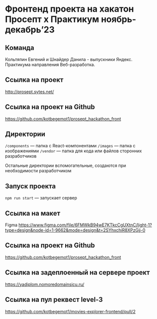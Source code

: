 # Фронтенд проекта на хакатон Просепт х Практикум ноябрь-декабрь’23

## Команда

Кольтяпин Евгений и Шнайдер Данила - выпускники Яндекс. Практикума направления Веб-разработка.

## Ссылка на проект

http://prosept.sytes.net/

## Ссылка на проект на Github

https://github.com/kotbegemot1/prosept_hackathon_front

## Директории

`/components` — папка с React-компонентами
`/images` — папка с изображениями
`/vendor` — папка для кода или файлов сторонних разработчиков

Остальные директории вспомогательные, создаются при необходимости разработчиком

## Запуск проекта

`npm run start` — запускает сервер

## Ссылка на макет

Figma https://www.figma.com/file/6FMWkB94wE7KTkcCgUXtnC/light-1?type=design&node-id=1-9662&mode=design&t=2SYhxchiR8XPzGjj-0

## Ссылка на проект на Github

https://github.com/kotbegemot1/prosept_hackathon_front

## Ссылка на задеплоенный на сервере проект

https://yadiplom.nomoredomainsicu.ru/

## Ссылка на пул реквест level-3

https://github.com/kotbegemot1/movies-explorer-frontend/pull/2
